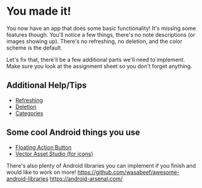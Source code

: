 # You made it!

You now have an app that does some basic functionality! It's missing some features though. You'll notice a few things, there's no note descriptions (or images showing up). There's no refreshing, no deletion, and the color scheme is the default.

Let's fix that, there'll be a few additional parts we'll need to implement. Make sure you look at the assignment sheet so you don't forget anything.

## Additional Help/Tips

- [Refreshing](refreshing.html)
- [Deletion](deletion.html)
- [Categories](categories.html)

## Some cool Android things you use
- [Floating Action Button](https://developer.android.com/guide/topics/ui/floating-action-button.html)
- [Vector Asset Studio (for icons)](https://developer.android.com/studio/write/vector-asset-studio.html)

There's also plenty of Android libraries you can implement if you finish and would like to work on more!
https://github.com/wasabeef/awesome-android-libraries
https://android-arsenal.com/